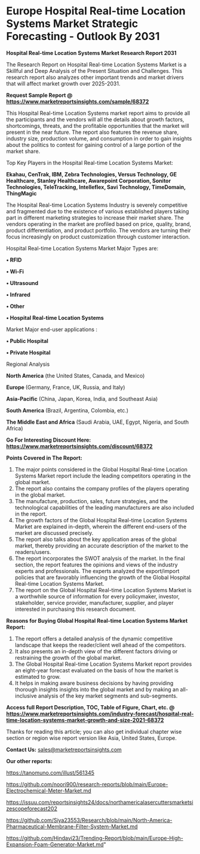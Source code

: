 # Europe Hospital Real-time Location Systems Market Strategic Forecasting - Outlook By 2031

<strong>Hospital Real-time Location Systems Market Research Report 2031</strong>

The Research Report on Hospital Real-time Location Systems Market is a Skillful and Deep Analysis of the Present Situation and Challenges. This research report also analyzes other important trends and market drivers that will affect market growth over 2025-2031.

<strong>Request Sample Report @ <a href=https://www.marketreportsinsights.com/sample/68372>https://www.marketreportsinsights.com/sample/68372</a></strong>

This Hospital Real-time Location Systems market report aims to provide all the participants and the vendors will all the details about growth factors, shortcomings, threats, and the profitable opportunities that the market will present in the near future. The report also features the revenue share, industry size, production volume, and consumption in order to gain insights about the politics to contest for gaining control of a large portion of the market share.

Top Key Players in the Hospital Real-time Location Systems Market:

<strong>Ekahau, CenTrak, IBM, Zebra Technologies, Versus Technology, GE Healthcare, Stanley Healthcare, Awarepoint Corporation, Sonitor Technologies, TeleTracking, Intelleflex, Savi Technology, TimeDomain, ThingMagic</strong>

The Hospital Real-time Location Systems Industry is severely competitive and fragmented due to the existence of various established players taking part in different marketing strategies to increase their market share. The vendors operating in the market are profiled based on price, quality, brand, product differentiation, and product portfolio. The vendors are turning their focus increasingly on product customization through customer interaction.

Hospital Real-time Location Systems Market Major Types are:

<strong>• RFID

• Wi-Fi

• Ultrasound

• Infrared

• Other

• Hospital Real-time Location Systems</strong>

Market Major end-user applications :

<strong>• Public Hospital

• Private Hospital</strong>

Regional Analysis

</u><strong><b>North America</b></strong> (the United States, Canada, and Mexico)

<strong><b>Europe </b></strong>(Germany, France, UK, Russia, and Italy)

<strong><b>Asia-Pacific</b></strong> (China, Japan, Korea, India, and Southeast Asia)

<strong><b>South America</b></strong> (Brazil, Argentina, Colombia, etc.)

<strong><b>The Middle East and Africa</b></strong> (Saudi Arabia, UAE, Egypt, Nigeria, and South Africa)

<strong>Go For Interesting Discount Here: <a href=https://www.marketreportsinsights.com/discount/68372>https://www.marketreportsinsights.com/discount/68372</a></strong>

<strong>Points Covered in The Report:</strong>
<ol>
  <li>The major points considered in the Global Hospital Real-time Location Systems Market report include the leading competitors operating in the global market.</li>
  <li>The report also contains the company profiles of the players operating in the global market.</li>
  <li>The manufacture, production, sales, future strategies, and the technological capabilities of the leading manufacturers are also included in the report.</li>
  <li>The growth factors of the Global Hospital Real-time Location Systems Market are explained in-depth, wherein the different end-users of the market are discussed precisely.</li>
  <li>The report also talks about the key application areas of the global market, thereby providing an accurate description of the market to the readers/users.</li>
  <li>The report incorporates the SWOT analysis of the market. In the final section, the report features the opinions and views of the industry experts and professionals. The experts analyzed the export/import policies that are favorably influencing the growth of the Global Hospital Real-time Location Systems Market.</li>
  <li>The report on the Global Hospital Real-time Location Systems Market is a worthwhile source of information for every policymaker, investor, stakeholder, service provider, manufacturer, supplier, and player interested in purchasing this research document.</li>
</ol>
<strong>Reasons for Buying Global Hospital Real-time Location Systems Market Report:</strong>

<ol>
  <li>The report offers a detailed analysis of the dynamic competitive landscape that keeps the reader/client well ahead of the competitors.</li>
  <li>It also presents an in-depth view of the different factors driving or restraining the growth of the global market.</li>
  <li>The Global Hospital Real-time Location Systems Market report provides an eight-year forecast evaluated on the basis of how the market is estimated to grow.</li>
  <li>It helps in making aware business decisions by having providing thorough insights insights into the global market and by making an all-inclusive analysis of the key market segments and sub-segments.</li>
</ol>
<strong>Access full Report Description, TOC, Table of Figure, Chart, etc. @ <a href=https://www.marketreportsinsights.com/industry-forecast/hospital-real-time-location-systems-market-growth-and-size-2021-68372>https://www.marketreportsinsights.com/industry-forecast/hospital-real-time-location-systems-market-growth-and-size-2021-68372</a></strong>


Thanks for reading this article; you can also get individual chapter wise section or region wise report version like Asia, United States, Europe.

<strong>Contact Us:</strong>
sales@marketreportsinsights.com

<strong>Our other reports:</strong>

<a href=https://tanomuno.com/illust/561345>https://tanomuno.com/illust/561345</a>

<a href=https://github.com/noori900/research-reports/blob/main/Europe-Electrochemical-Meter-Market.md>https://github.com/noori900/research-reports/blob/main/Europe-Electrochemical-Meter-Market.md</a>

<a href=https://issuu.com/reportsinsights24/docs/northamericalasercuttersmarketsizescopeforecast202>https://issuu.com/reportsinsights24/docs/northamericalasercuttersmarketsizescopeforecast202</a>

<a href=https://github.com/Siya23553/Research/blob/main/North-America-Pharmaceutical-Membrane-Filter-System-Market.md>https://github.com/Siya23553/Research/blob/main/North-America-Pharmaceutical-Membrane-Filter-System-Market.md</a>

<a href=https://github.com/Hindavi23/Trending-Report/blob/main/Europe-High-Expansion-Foam-Generator-Market.md>https://github.com/Hindavi23/Trending-Report/blob/main/Europe-High-Expansion-Foam-Generator-Market.md</a>"
